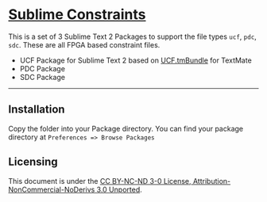[Sublime Constraints](http://zawiki.begincoding.net/~zas/zawiki/doku.php/tschinz:sublimetext#constraints)
================================

This is a set of 3 Sublime Text 2 Packages to support the file types `ucf`, `pdc`, `sdc`. These are all FPGA based constraint files.
- UCF Package for Sublime Text 2 based on [UCF.tmBundle](https://bitbucket.org/Clams/sublimesystemverilog/src/140f678dab41?at=default) for TextMate
- PDC Package
- SDC Package

---

Installation
---
Copy the folder into your Package directory. You can find your package directory at `Preferences => Browse Packages`

Licensing
---
This document is under the [CC BY-NC-ND 3-0 License, Attribution-NonCommercial-NoDerivs 3.0 Unported](http://creativecommons.org/licenses/by-nc-nd/3.0/).